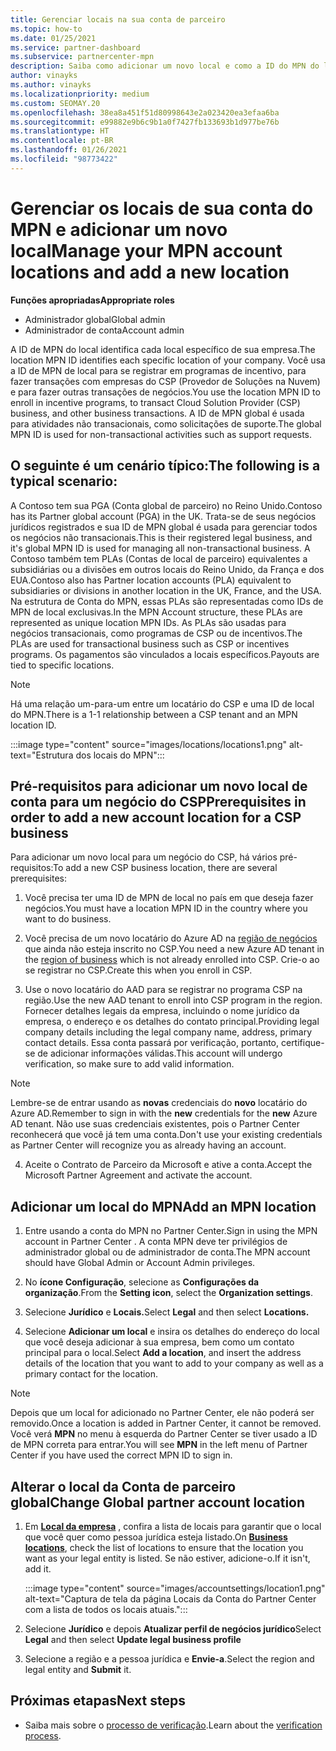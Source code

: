 ```yaml
---
title: Gerenciar locais na sua conta de parceiro
ms.topic: how-to
ms.date: 01/25/2021
ms.service: partner-dashboard
ms.subservice: partnercenter-mpn
description: Saiba como adicionar um novo local e como a ID do MPN do local é usada em programas de incentivo, negócios do CSP, assinaturas e outras transações.
author: vinayks
ms.author: vinayks
ms.localizationpriority: medium
ms.custom: SEOMAY.20
ms.openlocfilehash: 38ea8a451f51d80998643e2a023420ea3efaa6ba
ms.sourcegitcommit: e99882e9b6c9b1a0f7427fb133693b1d977be76b
ms.translationtype: HT
ms.contentlocale: pt-BR
ms.lasthandoff: 01/26/2021
ms.locfileid: "98773422"
---
```

# <a name="manage-your-mpn-account-locations-and-add-a-new-location"></a><span data-ttu-id="afd6a-103">Gerenciar os locais de sua conta do MPN e adicionar um novo local</span><span class="sxs-lookup"><span data-stu-id="afd6a-103">Manage your MPN account locations and add a new location</span></span>


<span data-ttu-id="afd6a-104">**Funções apropriadas**</span><span class="sxs-lookup"><span data-stu-id="afd6a-104">**Appropriate roles**</span></span>

- <span data-ttu-id="afd6a-105">Administrador global</span><span class="sxs-lookup"><span data-stu-id="afd6a-105">Global admin</span></span>
- <span data-ttu-id="afd6a-106">Administrador de conta</span><span class="sxs-lookup"><span data-stu-id="afd6a-106">Account admin</span></span>

<span data-ttu-id="afd6a-107">A ID de MPN do local identifica cada local específico de sua empresa.</span><span class="sxs-lookup"><span data-stu-id="afd6a-107">The location MPN ID identifies each specific location of your company.</span></span> <span data-ttu-id="afd6a-108">Você usa a ID de MPN de local para se registrar em programas de incentivo, para fazer transações com empresas do CSP (Provedor de Soluções na Nuvem) e para fazer outras transações de negócios.</span><span class="sxs-lookup"><span data-stu-id="afd6a-108">You use the location MPN ID to enroll in incentive programs, to transact Cloud Solution Provider (CSP) business, and other business transactions.</span></span> <span data-ttu-id="afd6a-109">A ID de MPN global é usada para atividades não transacionais, como solicitações de suporte.</span><span class="sxs-lookup"><span data-stu-id="afd6a-109">The global MPN ID is used for non-transactional activities such as support requests.</span></span>

## <a name="the-following-is-a-typical-scenario"></a><span data-ttu-id="afd6a-110">O seguinte é um cenário típico:</span><span class="sxs-lookup"><span data-stu-id="afd6a-110">The following is a typical scenario:</span></span>

<span data-ttu-id="afd6a-111">A Contoso tem sua PGA (Conta global de parceiro) no Reino Unido.</span><span class="sxs-lookup"><span data-stu-id="afd6a-111">Contoso has its Partner global account (PGA) in the UK.</span></span> <span data-ttu-id="afd6a-112">Trata-se de seus negócios jurídicos registrados e sua ID de MPN global é usada para gerenciar todos os negócios não transacionais.</span><span class="sxs-lookup"><span data-stu-id="afd6a-112">This is their registered legal business, and it's global MPN ID is used for managing all non-transactional business.</span></span> <span data-ttu-id="afd6a-113">A Contoso também tem PLAs (Contas de local de parceiro) equivalentes a subsidiárias ou a divisões em outros locais do Reino Unido, da França e dos EUA.</span><span class="sxs-lookup"><span data-stu-id="afd6a-113">Contoso also has Partner location accounts (PLA) equivalent to subsidiaries or divisions in another location in the UK, France, and the USA.</span></span> <span data-ttu-id="afd6a-114">Na estrutura de Conta do MPN, essas PLAs são representadas como IDs de MPN de local exclusivas.</span><span class="sxs-lookup"><span data-stu-id="afd6a-114">In the MPN Account structure, these PLAs are represented as unique location MPN IDs.</span></span> <span data-ttu-id="afd6a-115">As PLAs são usadas para negócios transacionais, como programas de CSP ou de incentivos.</span><span class="sxs-lookup"><span data-stu-id="afd6a-115">The PLAs are used for transactional business such as CSP or incentives programs.</span></span> <span data-ttu-id="afd6a-116">Os pagamentos são vinculados a locais específicos.</span><span class="sxs-lookup"><span data-stu-id="afd6a-116">Payouts are tied to specific locations.</span></span> 

>[!NOTE]
><span data-ttu-id="afd6a-117">Há uma relação um-para-um entre um locatário do CSP e uma ID de local do MPN.</span><span class="sxs-lookup"><span data-stu-id="afd6a-117">There is a 1-1 relationship between a CSP tenant and an MPN location ID.</span></span>

:::image type="content" source="images/locations/locations1.png" alt-text="Estrutura dos locais do MPN":::

## <a name="prerequisites-in-order-to-add-a-new-account-location-for-a-csp-business"></a><span data-ttu-id="afd6a-119">Pré-requisitos para adicionar um novo local de conta para um negócio do CSP</span><span class="sxs-lookup"><span data-stu-id="afd6a-119">Prerequisites in order to add a new account location for a CSP business</span></span>

<span data-ttu-id="afd6a-120">Para adicionar um novo local para um negócio do CSP, há vários pré-requisitos:</span><span class="sxs-lookup"><span data-stu-id="afd6a-120">To add a new CSP business location, there are several prerequisites:</span></span>

1. <span data-ttu-id="afd6a-121">Você precisa ter uma ID de MPN de local no país em que deseja fazer negócios.</span><span class="sxs-lookup"><span data-stu-id="afd6a-121">You must have a location MPN ID in the country where you want to do business.</span></span>

1. <span data-ttu-id="afd6a-122">Você precisa de um novo locatário do Azure AD na [região de negócios](regional-authorization-overview.md) que ainda não esteja inscrito no CSP.</span><span class="sxs-lookup"><span data-stu-id="afd6a-122">You need a new Azure AD tenant in the [region of business](regional-authorization-overview.md) which is not already enrolled into CSP.</span></span> <span data-ttu-id="afd6a-123">Crie-o ao se registrar no CSP.</span><span class="sxs-lookup"><span data-stu-id="afd6a-123">Create this when you enroll in CSP.</span></span>
 
3. <span data-ttu-id="afd6a-124">Use o novo locatário do AAD para se registrar no programa CSP na região.</span><span class="sxs-lookup"><span data-stu-id="afd6a-124">Use the new AAD tenant to enroll into CSP program in the region.</span></span>
<span data-ttu-id="afd6a-125">Fornecer detalhes legais da empresa, incluindo o nome jurídico da empresa, o endereço e os detalhes do contato principal.</span><span class="sxs-lookup"><span data-stu-id="afd6a-125">Providing legal company details including the legal company name, address, primary contact details.</span></span> <span data-ttu-id="afd6a-126">Essa conta passará por verificação, portanto, certifique-se de adicionar informações válidas.</span><span class="sxs-lookup"><span data-stu-id="afd6a-126">This account will undergo verification, so make sure to add valid information.</span></span>

>[!NOTE] 
 ><span data-ttu-id="afd6a-127">Lembre-se de entrar usando as **novas** credenciais do **novo** locatário do Azure AD.</span><span class="sxs-lookup"><span data-stu-id="afd6a-127">Remember to sign in with the **new** credentials for the **new** Azure AD tenant.</span></span> <span data-ttu-id="afd6a-128">Não use suas credenciais existentes, pois o Partner Center reconhecerá que você já tem uma conta.</span><span class="sxs-lookup"><span data-stu-id="afd6a-128">Don't use your existing credentials as Partner Center will recognize you as already having an account.</span></span>

4. <span data-ttu-id="afd6a-129">Aceite o Contrato de Parceiro da Microsoft e ative a conta.</span><span class="sxs-lookup"><span data-stu-id="afd6a-129">Accept the Microsoft Partner Agreement and activate the account.</span></span>

## <a name="add-an-mpn-location"></a><span data-ttu-id="afd6a-130">Adicionar um local do MPN</span><span class="sxs-lookup"><span data-stu-id="afd6a-130">Add an MPN location</span></span>

1. <span data-ttu-id="afd6a-131">Entre usando a conta do MPN no Partner Center.</span><span class="sxs-lookup"><span data-stu-id="afd6a-131">Sign in using the MPN account in Partner Center .</span></span> <span data-ttu-id="afd6a-132">A conta MPN deve ter privilégios de administrador global ou de administrador de conta.</span><span class="sxs-lookup"><span data-stu-id="afd6a-132">The MPN account should have Global Admin or Account Admin privileges.</span></span> 

1. <span data-ttu-id="afd6a-133">No **ícone Configuração**, selecione as **Configurações da organização**.</span><span class="sxs-lookup"><span data-stu-id="afd6a-133">From the **Setting icon**, select the **Organization settings**.</span></span>

2. <span data-ttu-id="afd6a-134">Selecione **Jurídico** e **Locais.**</span><span class="sxs-lookup"><span data-stu-id="afd6a-134">Select **Legal** and then select **Locations.**</span></span>

3. <span data-ttu-id="afd6a-135">Selecione **Adicionar um local** e insira os detalhes do endereço do local que você deseja adicionar à sua empresa, bem como um contato principal para o local.</span><span class="sxs-lookup"><span data-stu-id="afd6a-135">Select **Add a location**, and insert the address details of the location that you want to add to your company as well as a primary contact for the location.</span></span>

> [!NOTE]
> <span data-ttu-id="afd6a-136">Depois que um local for adicionado no Partner Center, ele não poderá ser removido.</span><span class="sxs-lookup"><span data-stu-id="afd6a-136">Once a location is added in Partner Center, it cannot be removed.</span></span> <span data-ttu-id="afd6a-137">Você verá **MPN** no menu à esquerda do Partner Center se tiver usado a ID de MPN correta para entrar.</span><span class="sxs-lookup"><span data-stu-id="afd6a-137">You will see **MPN** in the left menu of Partner Center if you have used the correct MPN ID to sign in.</span></span>

## <a name="change-global-partner-account-location"></a><span data-ttu-id="afd6a-138">Alterar o local da Conta de parceiro global</span><span class="sxs-lookup"><span data-stu-id="afd6a-138">Change Global partner account location</span></span>

1. <span data-ttu-id="afd6a-139">Em **[Local da empresa](https://partner.microsoft.com/dashboard/account/v3/organization/legalinfo#mpn)** , confira a lista de locais para garantir que o local que você quer como pessoa jurídica esteja listado.</span><span class="sxs-lookup"><span data-stu-id="afd6a-139">On **[Business locations](https://partner.microsoft.com/dashboard/account/v3/organization/legalinfo#mpn)**, check the list of locations to ensure that the location you want as your legal entity is listed.</span></span> <span data-ttu-id="afd6a-140">Se não estiver, adicione-o.</span><span class="sxs-lookup"><span data-stu-id="afd6a-140">If it isn't, add it.</span></span>

   :::image type="content" source="images/accountsettings/location1.png" alt-text="Captura de tela da página Locais da Conta do Partner Center com a lista de todos os locais atuais.":::

2. <span data-ttu-id="afd6a-142">Selecione **Jurídico** e depois **Atualizar perfil de negócios jurídico**</span><span class="sxs-lookup"><span data-stu-id="afd6a-142">Select **Legal** and then select **Update legal business profile**</span></span>
  
3. <span data-ttu-id="afd6a-143">Selecione a região e a pessoa jurídica e **Envie-a**.</span><span class="sxs-lookup"><span data-stu-id="afd6a-143">Select the region and legal entity and **Submit** it.</span></span>

  
## <a name="next-steps"></a><span data-ttu-id="afd6a-144">Próximas etapas</span><span class="sxs-lookup"><span data-stu-id="afd6a-144">Next steps</span></span>

- <span data-ttu-id="afd6a-145">Saiba mais sobre o [processo de verificação](verification-responses.md).</span><span class="sxs-lookup"><span data-stu-id="afd6a-145">Learn about the [verification process](verification-responses.md).</span></span>
